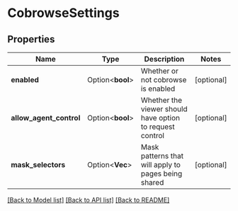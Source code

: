 # CobrowseSettings

## Properties

Name | Type | Description | Notes
------------ | ------------- | ------------- | -------------
**enabled** | Option<**bool**> | Whether or not cobrowse is enabled | [optional]
**allow_agent_control** | Option<**bool**> | Whether the viewer should have option to request control | [optional]
**mask_selectors** | Option<**Vec<String>**> | Mask patterns that will apply to pages being shared | [optional]

[[Back to Model list]](../README.md#documentation-for-models) [[Back to API list]](../README.md#documentation-for-api-endpoints) [[Back to README]](../README.md)


